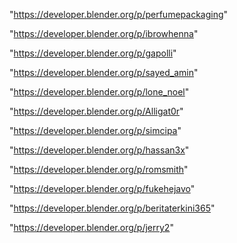 "https://developer.blender.org/p/perfumepackaging"

"https://developer.blender.org/p/ibrowhenna"

"https://developer.blender.org/p/gapolli"

"https://developer.blender.org/p/sayed_amin"

"https://developer.blender.org/p/lone_noel"

"https://developer.blender.org/p/Alligat0r"

"https://developer.blender.org/p/simcipa"

"https://developer.blender.org/p/hassan3x"

"https://developer.blender.org/p/romsmith"

"https://developer.blender.org/p/fukehejavo"

"https://developer.blender.org/p/beritaterkini365"

"https://developer.blender.org/p/jerry2"

